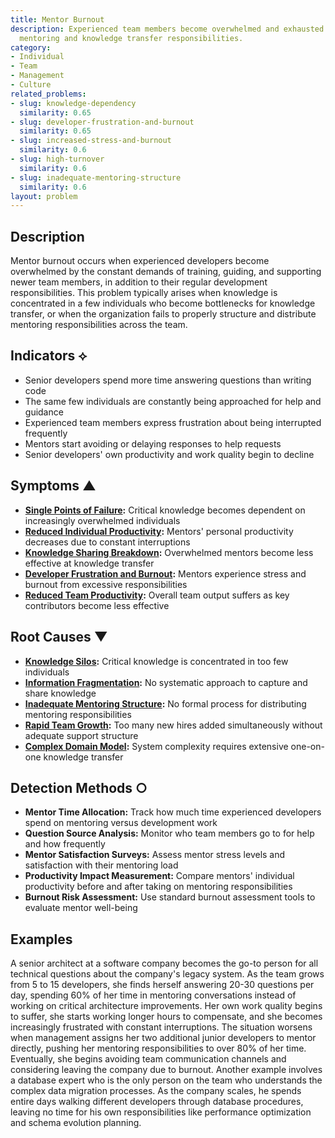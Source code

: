 ```yaml
---
title: Mentor Burnout
description: Experienced team members become overwhelmed and exhausted from excessive
  mentoring and knowledge transfer responsibilities.
category:
- Individual
- Team
- Management
- Culture
related_problems:
- slug: knowledge-dependency
  similarity: 0.65
- slug: developer-frustration-and-burnout
  similarity: 0.65
- slug: increased-stress-and-burnout
  similarity: 0.6
- slug: high-turnover
  similarity: 0.6
- slug: inadequate-mentoring-structure
  similarity: 0.6
layout: problem
---
```


## Description

Mentor burnout occurs when experienced developers become overwhelmed by the constant demands of training, guiding, and supporting newer team members, in addition to their regular development responsibilities. This problem typically arises when knowledge is concentrated in a few individuals who become bottlenecks for knowledge transfer, or when the organization fails to properly structure and distribute mentoring responsibilities across the team.

## Indicators ⟡

- Senior developers spend more time answering questions than writing code
- The same few individuals are constantly being approached for help and guidance
- Experienced team members express frustration about being interrupted frequently
- Mentors start avoiding or delaying responses to help requests
- Senior developers' own productivity and work quality begin to decline

## Symptoms ▲

- **[Single Points of Failure](single-points-of-failure.md):** Critical knowledge becomes dependent on increasingly overwhelmed individuals
- **[Reduced Individual Productivity](reduced-individual-productivity.md):** Mentors' personal productivity decreases due to constant interruptions
- **[Knowledge Sharing Breakdown](knowledge-sharing-breakdown.md):** Overwhelmed mentors become less effective at knowledge transfer
- **[Developer Frustration and Burnout](developer-frustration-and-burnout.md):** Mentors experience stress and burnout from excessive responsibilities
- **[Reduced Team Productivity](reduced-team-productivity.md):** Overall team output suffers as key contributors become less effective

## Root Causes ▼

- **[Knowledge Silos](knowledge-silos.md):** Critical knowledge is concentrated in too few individuals
- **[Information Fragmentation](information-fragmentation.md):** No systematic approach to capture and share knowledge
- **[Inadequate Mentoring Structure](inadequate-mentoring-structure.md):** No formal process for distributing mentoring responsibilities
- **[Rapid Team Growth](rapid-team-growth.md):** Too many new hires added simultaneously without adequate support structure
- **[Complex Domain Model](complex-domain-model.md):** System complexity requires extensive one-on-one knowledge transfer

## Detection Methods ○

- **Mentor Time Allocation:** Track how much time experienced developers spend on mentoring versus development work
- **Question Source Analysis:** Monitor who team members go to for help and how frequently
- **Mentor Satisfaction Surveys:** Assess mentor stress levels and satisfaction with their mentoring load
- **Productivity Impact Measurement:** Compare mentors' individual productivity before and after taking on mentoring responsibilities
- **Burnout Risk Assessment:** Use standard burnout assessment tools to evaluate mentor well-being

## Examples

A senior architect at a software company becomes the go-to person for all technical questions about the company's legacy system. As the team grows from 5 to 15 developers, she finds herself answering 20-30 questions per day, spending 60% of her time in mentoring conversations instead of working on critical architecture improvements. Her own work quality begins to suffer, she starts working longer hours to compensate, and she becomes increasingly frustrated with constant interruptions. The situation worsens when management assigns her two additional junior developers to mentor directly, pushing her mentoring responsibilities to over 80% of her time. Eventually, she begins avoiding team communication channels and considering leaving the company due to burnout. Another example involves a database expert who is the only person on the team who understands the complex data migration processes. As the company scales, he spends entire days walking different developers through database procedures, leaving no time for his own responsibilities like performance optimization and schema evolution planning.